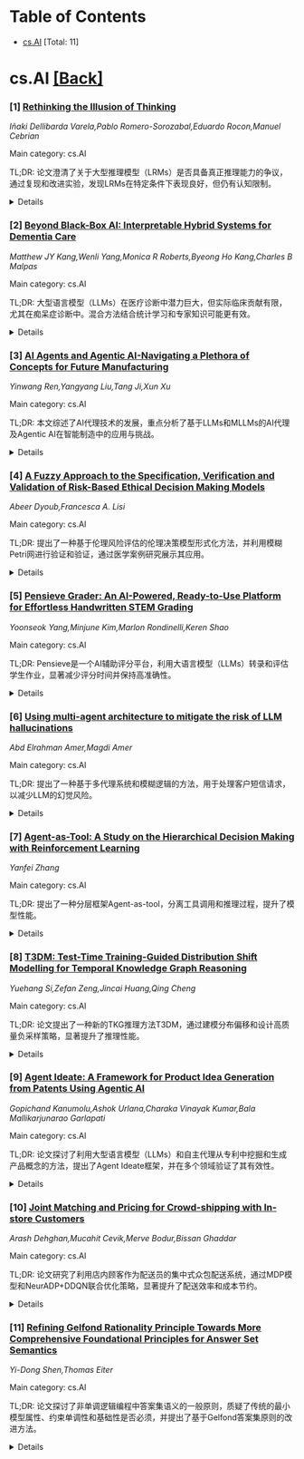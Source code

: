 <div id=toc></div>

# Table of Contents

- [cs.AI](#cs.AI) [Total: 11]


<div id='cs.AI'></div>

# cs.AI [[Back]](#toc)

### [1] [Rethinking the Illusion of Thinking](https://arxiv.org/abs/2507.01231)
*Iñaki Dellibarda Varela,Pablo Romero-Sorozabal,Eduardo Rocon,Manuel Cebrian*

Main category: cs.AI

TL;DR: 论文澄清了关于大型推理模型（LRMs）是否具备真正推理能力的争议，通过复现和改进实验，发现LRMs在特定条件下表现良好，但仍有认知限制。


<details>
  <summary>Details</summary>
Motivation: 解决AI社区对LRMs是否具备真正推理能力的争议，澄清实验设计和结论的合理性。

Method: 复现并改进原始研究中的两个争议性基准测试（Towers of Hanoi和River Crossing），引入逐步提示和协作对话方法。

Result: 发现LRMs在复杂任务（如8个盘子的Towers of Hanoi）中表现受限，但在可解问题（如100+代理对的River Crossing）中表现优异。

Conclusion: LRMs是离散状态空间中的随机搜索器，未来需通过精细实验进一步探索其推理能力。

Abstract: Earlier this year, Apple ignited controversy by publishing "The Illusion of
Thinking," prompting heated debate within the AI community. Critics seized upon
the findings as conclusive evidence that Large Reasoning Models (LRMs) lack
genuine reasoning capabilities, branding them as mere stochastic parrots.
Meanwhile, defenders-spearheaded by Lawsen et al. (2025)-fired back, condemning
the experimental setup as flawed and the conclusions overstated. We clarify
this debate by replicating and refining two of the original study's most
contentious benchmarks: Towers of Hanoi and River Crossing. By introducing
incremental stepwise prompting and agentic collaborative dialogue, we show that
previously reported failures solving the Towers of Hanoi were not purely result
of output constraints, but also partly a result of cognition limitations: LRMs
still stumble when complexity rises moderately (around 8 disks). Moreover, the
River Crossing results initially heralded as catastrophic failures turn out to
hinge upon testing unsolvable configurations. Once we limit tests strictly to
solvable problems-LRMs effortlessly solve large instances involving over 100
agent pairs. Our findings ultimately defy simplistic narratives: today's LRMs
are stochastic, RL-tuned searchers in a discrete state space we barely
understand. Real progress in symbolic, long-horizon reasoning demands mapping
that terrain through fine-grained ablations like those introduced here.

</details>


### [2] [Beyond Black-Box AI: Interpretable Hybrid Systems for Dementia Care](https://arxiv.org/abs/2507.01282)
*Matthew JY Kang,Wenli Yang,Monica R Roberts,Byeong Ho Kang,Charles B Malpas*

Main category: cs.AI

TL;DR: 大型语言模型（LLMs）在医疗诊断中潜力巨大，但实际临床贡献有限，尤其在痴呆症诊断中。混合方法结合统计学习和专家知识可能更有效。


<details>
  <summary>Details</summary>
Motivation: 探讨AI在临床环境中的实际贡献限制，特别是在痴呆症诊断和护理中，以推动未来研究方向。

Method: 通过范围综述分析AI在临床中的局限性，提出混合方法（如PEIRS和ATHENA-CDS）以提升解释性和工作流适配性。

Result: 当前AI在临床中的主要问题包括黑箱输出、幻觉和弱因果推理，混合方法能改善解释性和工作流适配性。

Conclusion: 未来AI决策支持应注重解释性，结合神经符号或混合AI，并衡量临床理解、工作流适配性和患者结果。

Abstract: The recent boom of large language models (LLMs) has re-ignited the hope that
artificial intelligence (AI) systems could aid medical diagnosis. Yet despite
dazzling benchmark scores, LLM assistants have yet to deliver measurable
improvements at the bedside. This scoping review aims to highlight the areas
where AI is limited to make practical contributions in the clinical setting,
specifically in dementia diagnosis and care.
  Standalone machine-learning models excel at pattern recognition but seldom
provide actionable, interpretable guidance, eroding clinician trust. Adjacent
use of LLMs by physicians did not result in better diagnostic accuracy or
speed. Key limitations trace to the data-driven paradigm: black-box outputs
which lack transparency, vulnerability to hallucinations, and weak causal
reasoning. Hybrid approaches that combine statistical learning with expert
rule-based knowledge, and involve clinicians throughout the process help bring
back interpretability. They also fit better with existing clinical workflows,
as seen in examples like PEIRS and ATHENA-CDS.
  Future decision-support should prioritise explanatory coherence by linking
predictions to clinically meaningful causes. This can be done through
neuro-symbolic or hybrid AI that combines the language ability of LLMs with
human causal expertise. AI researchers have addressed this direction, with
explainable AI and neuro-symbolic AI being the next logical steps in further
advancement in AI. However, they are still based on data-driven knowledge
integration instead of human-in-the-loop approaches. Future research should
measure success not only by accuracy but by improvements in clinician
understanding, workflow fit, and patient outcomes. A better understanding of
what helps improve human-computer interactions is greatly needed for AI systems
to become part of clinical practice.

</details>


### [3] [AI Agents and Agentic AI-Navigating a Plethora of Concepts for Future Manufacturing](https://arxiv.org/abs/2507.01376)
*Yinwang Ren,Yangyang Liu,Tang Ji,Xun Xu*

Main category: cs.AI

TL;DR: 本文综述了AI代理技术的发展，重点分析了基于LLMs和MLLMs的AI代理及Agentic AI在智能制造中的应用与挑战。


<details>
  <summary>Details</summary>
Motivation: 随着生成式AI的快速发展，AI代理的能力显著提升，但其在智能制造中的定义、能力边界和应用尚不明确，需系统性研究。

Method: 系统回顾AI和AI代理技术的演进，分析LLM-Agents、MLLM-Agents和Agentic AI的核心概念与技术进展，探讨其在智能制造中的应用与挑战。

Result: LLM-Agents、MLLM-Agents和Agentic AI为智能制造的信息处理、环境感知和自主决策提供了新途径。

Conclusion: 研究明确了这些新兴AI范式在智能制造中的潜力，但也指出了定义模糊和实际应用中的挑战。

Abstract: AI agents are autonomous systems designed to perceive, reason, and act within
dynamic environments. With the rapid advancements in generative AI (GenAI),
large language models (LLMs) and multimodal large language models (MLLMs) have
significantly improved AI agents' capabilities in semantic comprehension,
complex reasoning, and autonomous decision-making. At the same time, the rise
of Agentic AI highlights adaptability and goal-directed autonomy in dynamic and
complex environments. LLMs-based AI Agents (LLM-Agents), MLLMs-based AI Agents
(MLLM-Agents), and Agentic AI contribute to expanding AI's capabilities in
information processing, environmental perception, and autonomous
decision-making, opening new avenues for smart manufacturing. However, the
definitions, capability boundaries, and practical applications of these
emerging AI paradigms in smart manufacturing remain unclear. To address this
gap, this study systematically reviews the evolution of AI and AI agent
technologies, examines the core concepts and technological advancements of
LLM-Agents, MLLM-Agents, and Agentic AI, and explores their potential
applications in and integration into manufacturing, along with the potential
challenges they may face.

</details>


### [4] [A Fuzzy Approach to the Specification, Verification and Validation of Risk-Based Ethical Decision Making Models](https://arxiv.org/abs/2507.01410)
*Abeer Dyoub,Francesca A. Lisi*

Main category: cs.AI

TL;DR: 提出了一种基于伦理风险评估的伦理决策模型形式化方法，并利用模糊Petri网进行验证和验证，通过医学案例研究展示其应用。


<details>
  <summary>Details</summary>
Motivation: 道德领域的本体论和认识论复杂性使得评估道德机器性能的标准难以确立。

Method: 提出形式化方法描述伦理决策模型，基于模糊规则，并使用模糊Petri网进行验证和验证。

Result: 通过医学领域的案例研究验证了方法的有效性。

Conclusion: 该方法为道德机器的伦理决策提供了一种可行的验证和验证途径。

Abstract: The ontological and epistemic complexities inherent in the moral domain make
it challenging to establish clear standards for evaluating the performance of a
moral machine. In this paper, we present a formal method to describe Ethical
Decision Making models based on ethical risk assessment. Then, we show how
these models that are specified as fuzzy rules can be verified and validated
using fuzzy Petri nets. A case study from the medical field is considered to
illustrate the proposed approach.

</details>


### [5] [Pensieve Grader: An AI-Powered, Ready-to-Use Platform for Effortless Handwritten STEM Grading](https://arxiv.org/abs/2507.01431)
*Yoonseok Yang,Minjune Kim,Marlon Rondinelli,Keren Shao*

Main category: cs.AI

TL;DR: Pensieve是一个AI辅助评分平台，利用大语言模型（LLMs）转录和评估学生作业，显著减少评分时间并保持高准确性。


<details>
  <summary>Details</summary>
Motivation: 解决大规模STEM课程中手写开放式作业评分效率低下的问题。

Method: 开发Pensieve平台，整合LLMs进行转录和评分，支持从扫描提交到最终反馈的完整流程。

Result: 在20多所机构的实际课程中部署，评分超过30万份作业，评分时间减少65%，高置信度预测与教师评分一致率达95.4%。

Conclusion: Pensieve有效提升评分效率，同时保持高准确性，适用于多学科STEM课程。

Abstract: Grading handwritten, open-ended responses remains a major bottleneck in large
university STEM courses. We introduce Pensieve (https://www.pensieve.co), an
AI-assisted grading platform that leverages large language models (LLMs) to
transcribe and evaluate student work, providing instructors with rubric-aligned
scores, transcriptions, and confidence ratings. Unlike prior tools that focus
narrowly on specific tasks like transcription or rubric generation, Pensieve
supports the entire grading pipeline-from scanned student submissions to final
feedback-within a human-in-the-loop interface.
  Pensieve has been deployed in real-world courses at over 20 institutions and
has graded more than 300,000 student responses. We present system details and
empirical results across four core STEM disciplines: Computer Science,
Mathematics, Physics, and Chemistry. Our findings show that Pensieve reduces
grading time by an average of 65%, while maintaining a 95.4% agreement rate
with instructor-assigned grades for high-confidence predictions.

</details>


### [6] [Using multi-agent architecture to mitigate the risk of LLM hallucinations](https://arxiv.org/abs/2507.01446)
*Abd Elrahman Amer,Magdi Amer*

Main category: cs.AI

TL;DR: 提出了一种基于多代理系统和模糊逻辑的方法，用于处理客户短信请求，以减少LLM的幻觉风险。


<details>
  <summary>Details</summary>
Motivation: 提升客户服务质量和响应时间是维持客户忠诚度和增加市场份额的关键，但LLM的幻觉风险是主要挑战。

Method: 采用多代理系统，结合LLM和模糊逻辑来处理客户短信请求。

Result: 系统能够有效减少LLM的幻觉风险。

Conclusion: 多代理系统结合模糊逻辑是解决LLM幻觉问题的有效方法。

Abstract: Improving customer service quality and response time are critical factors for
maintaining customer loyalty and increasing a company's market share. While
adopting emerging technologies such as Large Language Models (LLMs) is becoming
a necessity to achieve these goals, the risk of hallucination remains a major
challenge. In this paper, we present a multi-agent system to handle customer
requests sent via SMS. This system integrates LLM based agents with fuzzy logic
to mitigate hallucination risks.

</details>


### [7] [Agent-as-Tool: A Study on the Hierarchical Decision Making with Reinforcement Learning](https://arxiv.org/abs/2507.01489)
*Yanfei Zhang*

Main category: cs.AI

TL;DR: 提出了一种分层框架Agent-as-tool，分离工具调用和推理过程，提升了模型性能。


<details>
  <summary>Details</summary>
Motivation: 现有研究同时处理工具调用和推理过程，导致模型负担过重，影响推理能力。

Method: 采用分层框架Agent-as-tool，将工具调用和推理过程分离，由不同代理处理。

Result: 仅需少量强化微调（180样本），在Bamboogle上表现优异（63.2%精确匹配，75.2%覆盖精确匹配）。

Conclusion: 分层框架有效减轻模型负担，显著提升性能。

Abstract: Large Language Models (LLMs) have emerged as one of the most significant
technological advancements in artificial intelligence in recent years. Their
ability to understand, generate, and reason with natural language has
transformed how we interact with AI systems. With the development of LLM-based
agents and reinforcement-learning-based reasoning models, the study of applying
reinforcement learning in agent frameworks has become a new research focus.
However, all previous studies face the challenge of deciding the tool calling
process and the reasoning process simultaneously, and the chain of reasoning
was solely relied on the unprocessed raw result with redundant information and
symbols unrelated to the task from the tool, which impose a heavy burden on the
model's capability to reason. Therefore, in our research, we proposed a
hierarchical framework Agent-as-tool that detach the tool calling process and
the reasoning process, which enables the model to focus on the verbally
reasoning process while the tool calling process is handled by another agent.
Our work had achieved comparable results with only a slight reinforcement
fine-tuning on 180 samples, and had achieved exceptionally well performance in
Bamboogle with 63.2% of exact match and 75.2% in cover exact match, exceeding
Search-R1 by 4.8% in exact match and 3.2% in cover exact match.

</details>


### [8] [T3DM: Test-Time Training-Guided Distribution Shift Modelling for Temporal Knowledge Graph Reasoning](https://arxiv.org/abs/2507.01597)
*Yuehang Si,Zefan Zeng,Jincai Huang,Qing Cheng*

Main category: cs.AI

TL;DR: 论文提出了一种新的TKG推理方法T3DM，通过建模分布偏移和设计高质量负采样策略，显著提升了推理性能。


<details>
  <summary>Details</summary>
Motivation: 现有TKG推理方法在建模训练与测试样本间的分布偏移和生成高质量负样本方面存在不足。

Method: 提出T3DM方法，结合测试时训练指导的分布偏移建模和基于对抗训练的负采样策略。

Result: 实验表明T3DM在多数情况下优于现有基线方法。

Conclusion: T3DM通过改进分布偏移建模和负采样策略，显著提升了TKG推理的鲁棒性和性能。

Abstract: Temporal Knowledge Graph (TKG) is an efficient method for describing the
dynamic development of facts along a timeline. Most research on TKG reasoning
(TKGR) focuses on modelling the repetition of global facts and designing
patterns of local historical facts. However, they face two significant
challenges: inadequate modeling of the event distribution shift between
training and test samples, and reliance on random entity substitution for
generating negative samples, which often results in low-quality sampling. To
this end, we propose a novel distributional feature modeling approach for
training TKGR models, Test-Time Training-guided Distribution shift Modelling
(T3DM), to adjust the model based on distribution shift and ensure the global
consistency of model reasoning. In addition, we design a negative-sampling
strategy to generate higher-quality negative quadruples based on adversarial
training. Extensive experiments show that T3DM provides better and more robust
results than the state-of-the-art baselines in most cases.

</details>


### [9] [Agent Ideate: A Framework for Product Idea Generation from Patents Using Agentic AI](https://arxiv.org/abs/2507.01717)
*Gopichand Kanumolu,Ashok Urlana,Charaka Vinayak Kumar,Bala Mallikarjunarao Garlapati*

Main category: cs.AI

TL;DR: 论文探讨了利用大型语言模型（LLMs）和自主代理从专利中挖掘和生成产品概念的方法，提出了Agent Ideate框架，并在多个领域验证了其有效性。


<details>
  <summary>Details</summary>
Motivation: 专利蕴含丰富的技术知识，但获取和解读这些信息仍具挑战性，因此需要一种自动化方法来生成基于专利的商业创意。

Method: 设计了Agent Ideate框架，结合开源LLMs和基于代理的架构，在计算机科学、自然语言处理和材料化学三个领域进行实验。

Result: 代理方法在创意质量、相关性和新颖性上均优于独立LLMs。

Conclusion: 结合LLMs与代理工作流可显著提升创新流程，释放专利数据在商业创意生成中的潜力。

Abstract: Patents contain rich technical knowledge that can inspire innovative product
ideas, yet accessing and interpreting this information remains a challenge.
This work explores the use of Large Language Models (LLMs) and autonomous
agents to mine and generate product concepts from a given patent. In this work,
we design Agent Ideate, a framework for automatically generating product-based
business ideas from patents. We experimented with open-source LLMs and
agent-based architectures across three domains: Computer Science, Natural
Language Processing, and Material Chemistry. Evaluation results show that the
agentic approach consistently outperformed standalone LLMs in terms of idea
quality, relevance, and novelty. These findings suggest that combining LLMs
with agentic workflows can significantly enhance the innovation pipeline by
unlocking the untapped potential of business idea generation from patent data.

</details>


### [10] [Joint Matching and Pricing for Crowd-shipping with In-store Customers](https://arxiv.org/abs/2507.01749)
*Arash Dehghan,Mucahit Cevik,Merve Bodur,Bissan Ghaddar*

Main category: cs.AI

TL;DR: 论文研究了利用店内顾客作为配送员的集中式众包配送系统，通过MDP模型和NeurADP+DDQN联合优化策略，显著提升了配送效率和成本节约。


<details>
  <summary>Details</summary>
Motivation: 针对城市最后一公里配送效率的需求增长，探索利用现有顾客资源进行众包配送的可行性。

Method: 提出MDP模型处理订单和配送员的不确定性，结合NeurADP和DDQN进行动态定价和订单分配优化。

Result: 实验显示，NeurADP+DDQN策略节省了6.7%的配送成本，灵活配送和多目的地路由进一步降低了8%和17%的成本。

Conclusion: 动态前瞻性策略在众包配送系统中具有显著优势，为城市物流运营商提供了实用指导。

Abstract: This paper examines the use of in-store customers as delivery couriers in a
centralized crowd-shipping system, targeting the growing need for efficient
last-mile delivery in urban areas. We consider a brick-and-mortar retail
setting where shoppers are offered compensation to deliver time-sensitive
online orders. To manage this process, we propose a Markov Decision Process
(MDP) model that captures key uncertainties, including the stochastic arrival
of orders and crowd-shippers, and the probabilistic acceptance of delivery
offers. Our solution approach integrates Neural Approximate Dynamic Programming
(NeurADP) for adaptive order-to-shopper assignment with a Deep Double Q-Network
(DDQN) for dynamic pricing. This joint optimization strategy enables multi-drop
routing and accounts for offer acceptance uncertainty, aligning more closely
with real-world operations. Experimental results demonstrate that the
integrated NeurADP + DDQN policy achieves notable improvements in delivery cost
efficiency, with up to 6.7\% savings over NeurADP with fixed pricing and
approximately 18\% over myopic baselines. We also show that allowing flexible
delivery delays and enabling multi-destination routing further reduces
operational costs by 8\% and 17\%, respectively. These findings underscore the
advantages of dynamic, forward-looking policies in crowd-shipping systems and
offer practical guidance for urban logistics operators.

</details>


### [11] [Refining Gelfond Rationality Principle Towards More Comprehensive Foundational Principles for Answer Set Semantics](https://arxiv.org/abs/2507.01833)
*Yi-Dong Shen,Thomas Eiter*

Main category: cs.AI

TL;DR: 论文探讨了非单调逻辑编程中答案集语义的一般原则，质疑了传统的最小模型属性、约束单调性和基础性是否必须，并提出了基于Gelfond答案集原则的改进方法。


<details>
  <summary>Details</summary>
Motivation: 研究动机在于探讨答案集语义的一般原则，质疑传统条件是否过于严格，并提出更合理的替代方案。

Method: 方法包括：1）通过例子说明传统条件的局限性；2）改进Gelfond答案集原则，引入良好支持性、默认否定最小化和认知否定最小化；3）扩展良好支持性概念；4）定义新的答案集语义；5）评估现有语义；6）分析计算复杂性。

Result: 结果表明传统条件有时过于严格，改进后的原则能更合理地定义答案集语义，并提供了新的语义定义和复杂性分析。

Conclusion: 结论是传统条件并非必须，改进的Gelfond答案集原则为答案集语义提供了更灵活和合理的基础。

Abstract: Non-monotonic logic programming is the basis for a declarative problem
solving paradigm known as answer set programming (ASP). Departing from the
seminal definition by Gelfond and Lifschitz in 1988 for simple normal logic
programs, various answer set semantics have been proposed for extensions. We
consider two important questions: (1) Should the minimal model property,
constraint monotonicity and foundedness as defined in the literature be
mandatory conditions for an answer set semantics in general? (2) If not, what
other properties could be considered as general principles for answer set
semantics? We address the two questions. First, it seems that the three
aforementioned conditions may sometimes be too strong, and we illustrate with
examples that enforcing them may exclude expected answer sets. Second, we
evolve the Gelfond answer set (GAS) principles for answer set construction by
refining the Gelfond's rationality principle to well-supportedness, minimality
w.r.t. negation by default and minimality w.r.t. epistemic negation. The
principle of well-supportedness guarantees that every answer set is
constructible from if-then rules obeying a level mapping and is thus free of
circular justification, while the two minimality principles ensure that the
formalism minimizes knowledge both at the level of answer sets and of world
views. Third, to embody the refined GAS principles, we extend the notion of
well-supportedness substantially to answer sets and world views, respectively.
Fourth, we define new answer set semantics in terms of the refined GAS
principles. Fifth, we use the refined GAS principles as an alternative baseline
to intuitively assess the existing answer set semantics. Finally, we analyze
the computational complexity.

</details>
